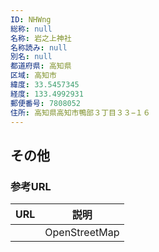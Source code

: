 ```yaml
---
ID: NHWng
総称: null
名称: 岩之上神社
名称読み: null
別名: null
都道府県: 高知県
区域: 高知市
緯度: 33.5457345
経度: 133.4992931
郵便番号: 7808052
住所: 高知県高知市鴨部３丁目３３−１６
---
```


## その他

### 参考URL

| URL | 説明          |
| --- | ------------- |
|     | OpenStreetMap |
